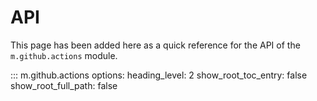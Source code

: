 # API

This page has been added here as a quick reference for the API of the
`m.github.actions` module.

<!-- prettier-ignore -->
::: m.github.actions
    options:
        heading_level: 2
        show_root_toc_entry: false
        show_root_full_path: false
